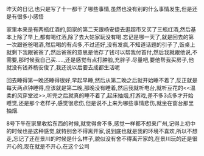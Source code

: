 昨天的日记,也只是写了十一都干了哪些事情,虽然也没有别的什么事情发生,但是还是有很多小感悟

家里本来是有两瓶红酒的,回家的第二天跟杨安捷去逛超市又买了三瓶红酒,然后基本上除了早上,都有喝红酒,除了去大姑家玩没有喝.忘记是哪一天了,就是回去的第一次跟爸爸喝酒,然后喝的有点多,不过还好,没有发疯,不知道话题的引子了,饭桌上就剩下我跟爸爸了,然后爸爸的意思是他存了钱可以帮我付首付,然后我就跟他说,不需要,那时候我自己买.....,还是感觉有点打肿脸,充胖子.尽量吧,要他帮我买房子,他就没有钱养杨安俊了,我还说以后要去成都生活呢

回去睡得第一晚还睡得很好,早起早睡,然后从第二晚之后就开始睡不着了,反正就是每天两点钟睡得,应该就是第二晚,那晚没有睡着,然后我就听电台,就听豆花的<<温柔的风穿堂过>>,听完之后就真的睡不着了,起床抽烟,打游戏,差不多3点多才开始睡觉,还是那个老样子,感觉很悲伤,但是说不上来为哪些事情悲伤,就坐在窗台那里抽烟.

8号下午在家里收拾东西的时候,就觉得舍不多,感觉一样都不想来广州,记得上初中的时候也是这种感觉,就特别舍不得离开家,说到底也就是我的环境不喜欢,所以不想走,忘记了还在景川的时候是什么样子,貌似没有舍不得离开家的,在景川玩的还是很开心的,现在就是不开心,在这个公司